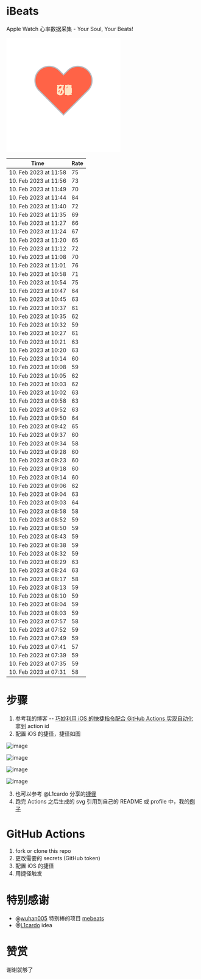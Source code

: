 # iBeats
Apple Watch 心率数据采集 - Your Soul, Your Beats!

![](./files/heart.svg)

<!--START_SECTION:my_heart_rate-->
| Time | Rate | 
 | ---- | ---- | 
| 10. Feb 2023 at 11:58 | 75 |
| 10. Feb 2023 at 11:56 | 73 |
| 10. Feb 2023 at 11:49 | 70 |
| 10. Feb 2023 at 11:44 | 84 |
| 10. Feb 2023 at 11:40 | 72 |
| 10. Feb 2023 at 11:35 | 69 |
| 10. Feb 2023 at 11:27 | 66 |
| 10. Feb 2023 at 11:24 | 67 |
| 10. Feb 2023 at 11:20 | 65 |
| 10. Feb 2023 at 11:12 | 72 |
| 10. Feb 2023 at 11:08 | 70 |
| 10. Feb 2023 at 11:01 | 76 |
| 10. Feb 2023 at 10:58 | 71 |
| 10. Feb 2023 at 10:54 | 75 |
| 10. Feb 2023 at 10:47 | 64 |
| 10. Feb 2023 at 10:45 | 63 |
| 10. Feb 2023 at 10:37 | 61 |
| 10. Feb 2023 at 10:35 | 62 |
| 10. Feb 2023 at 10:32 | 59 |
| 10. Feb 2023 at 10:27 | 61 |
| 10. Feb 2023 at 10:21 | 63 |
| 10. Feb 2023 at 10:20 | 63 |
| 10. Feb 2023 at 10:14 | 60 |
| 10. Feb 2023 at 10:08 | 59 |
| 10. Feb 2023 at 10:05 | 62 |
| 10. Feb 2023 at 10:03 | 62 |
| 10. Feb 2023 at 10:02 | 63 |
| 10. Feb 2023 at 09:58 | 63 |
| 10. Feb 2023 at 09:52 | 63 |
| 10. Feb 2023 at 09:50 | 64 |
| 10. Feb 2023 at 09:42 | 65 |
| 10. Feb 2023 at 09:37 | 60 |
| 10. Feb 2023 at 09:34 | 58 |
| 10. Feb 2023 at 09:28 | 60 |
| 10. Feb 2023 at 09:23 | 60 |
| 10. Feb 2023 at 09:18 | 60 |
| 10. Feb 2023 at 09:14 | 60 |
| 10. Feb 2023 at 09:06 | 62 |
| 10. Feb 2023 at 09:04 | 63 |
| 10. Feb 2023 at 09:03 | 64 |
| 10. Feb 2023 at 08:58 | 58 |
| 10. Feb 2023 at 08:52 | 59 |
| 10. Feb 2023 at 08:50 | 59 |
| 10. Feb 2023 at 08:43 | 59 |
| 10. Feb 2023 at 08:38 | 59 |
| 10. Feb 2023 at 08:32 | 59 |
| 10. Feb 2023 at 08:29 | 63 |
| 10. Feb 2023 at 08:24 | 63 |
| 10. Feb 2023 at 08:17 | 58 |
| 10. Feb 2023 at 08:13 | 59 |
| 10. Feb 2023 at 08:10 | 59 |
| 10. Feb 2023 at 08:04 | 59 |
| 10. Feb 2023 at 08:03 | 59 |
| 10. Feb 2023 at 07:57 | 58 |
| 10. Feb 2023 at 07:52 | 59 |
| 10. Feb 2023 at 07:49 | 59 |
| 10. Feb 2023 at 07:41 | 57 |
| 10. Feb 2023 at 07:39 | 59 |
| 10. Feb 2023 at 07:35 | 59 |
| 10. Feb 2023 at 07:31 | 58 |

<!--END_SECTION:my_heart_rate-->

# 步骤
1. 参考我的博客 -- [巧妙利用 iOS 的快捷指令配合 GitHub Actions 实现自动化](https://github.com/yihong0618/gitblog/issues/198) 拿到 action id
2. 配置 iOS 的捷径，捷径如图

![image](https://user-images.githubusercontent.com/15976103/122154218-0db0b480-ce97-11eb-93bb-5aec07c558dc.png)

![image](https://user-images.githubusercontent.com/15976103/122154236-186b4980-ce97-11eb-8e4b-70551a0391ae.png)

![image](https://user-images.githubusercontent.com/15976103/122154268-2d47dd00-ce97-11eb-902e-3acf292265a9.png)

![image](https://user-images.githubusercontent.com/15976103/122174055-fa144680-ceb4-11eb-9be2-3eb83cd516f7.png)

3. 也可以参考 @L1cardo 分享的[捷径](https://www.icloud.com/shortcuts/6ab6047b459c41ad822ad6b94b1c03d4)
4. 跑完 Actions 之后生成的 svg 引用到自己的 README 或 profile 中，我的[例子](https://github.com/yihong0618) 

# GitHub Actions

1. fork or clone this repo
2. 更改需要的 secrets (GitHub token)
3. 配置 iOS 的捷径
4. 用捷径触发

# 特别感谢
- @[wuhan005](https://github.com/wuhan005) 特别棒的项目 [mebeats](https://github.com/wuhan005/mebeats)
- @[L1cardo](https://github.com/L1cardo) idea

# 赞赏
谢谢就够了
